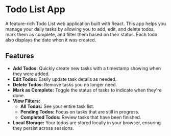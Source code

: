 # Todo List App

A feature-rich Todo List web application built with React. This app helps you manage your daily tasks by allowing you to add, edit, and delete todos, mark them as complete, and filter them based on their status. Each todo also displays the date when it was created.

## Features

- **Add Todos:** Quickly create new tasks with a timestamp showing when they were added.
- **Edit Todos:** Easily update task details as needed.
- **Delete Todos:** Remove tasks you no longer need.
- **Mark as Complete:** Toggle the status of tasks to indicate when they're done.
- **View Filters:**  
  - **All Todos:** See your entire task list.
  - **Pending Todos:** Focus on tasks that are still in progress.
  - **Completed Todos:** Review tasks that have been finished.
- **Local Storage:** Your todos are stored locally in your browser, ensuring they persist across sessions.
